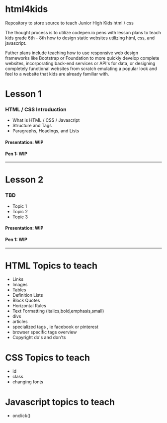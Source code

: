 # html4kids
Repository to store source to teach Junior High Kids html / css

The thought process is to utilize codepen.io pens with lesson plans to teach kids grade 6th - 8th how to design static websites utilizing html, css, and javascript.

Futher plans include teaching how to use responsive web design frameworks like Bootstrap or Foundation to more quickly develop complete websites, incorporating back-end services or API's for data, or designing completely functional websites from scratch emulating a popular look and feel to a website that kids are already familiar with.

# Lesson 1 
### HTML / CSS Introduction
* What is HTML / CSS / Javascript
* Structure and Tags
* Paragraphs, Headings, and Lists
#### Presentation: WIP
#### Pen 1: WIP
---

# Lesson 2 
### TBD
* Topic 1
* Topic 2
* Topic 3
#### Presentation: WIP
#### Pen 1: WIP
---


# HTML Topics to teach
* Links
* Images
* Tables
* Definition Lists
* Block Quotes
* Horizontal Rules
* Text Formatting (italics,bold,emphasis,small)
* divs
* articles
* specialized tags , ie facebook or pinterest
* browser specific tags overview
* Copyright do's and don'ts

# CSS Topics to teach
* id
* class
* changing fonts

# Javascript topics to teach
* onclick()
